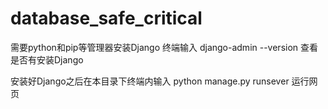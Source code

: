 # database_safe_critical
需要python和pip等管理器安装Django
终端输入
django-admin --version
查看是否有安装Django

安装好Django之后在本目录下终端内输入
python manage.py runsever
运行网页
